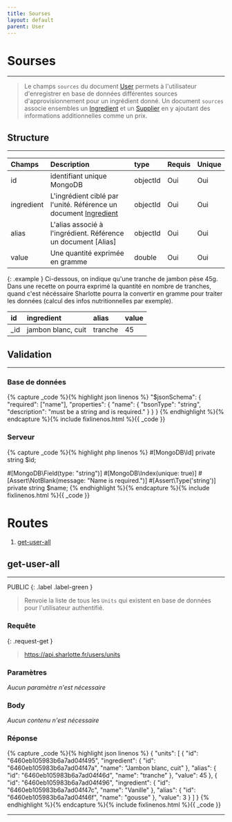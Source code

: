 ```yaml
---
title: Sourses
layout: default
parent: User
---
```


# Sourses
----

> Le champs `sources` du document [User] permets à l'utilisateur d'enregistrer en base de données différentes sources d'approvisionnement pour un ingrédient donné. Un document `sources` associe ensembles un [Ingredient] et un [Supplier] en y ajoutant des informations additionnelles comme un prix.


## Structure
----

| Champs     | Description                                                        | type     | Requis | Unique |
|:-----------|:-------------------------------------------------------------------|:---------|:-------|:-------|
| id         | identifiant unique MongoDB                                         | objectId | Oui    | Oui    |
| ingredient | L'ingrédient ciblé par l'unité. Référence un document [Ingredient] | objectId | Oui    | Oui    |
| alias      | L'alias associé à l'ingrédient. Référence un document [Alias]      | objectId | Oui    | Oui    |
| value      | Une quantité exprimée en gramme                                    | double   | Oui    | Oui    |

{: .example }
Ci-dessous, on indique qu'une tranche de jambon pèse 45g. Dans une recette on pourra exprimé la quantité en nombre de tranches, quand c'est nécéssaire Sharlotte pourra la convertir en gramme pour traiter les données (calcul des infos nutritionnelles par exemple).

| id  | ingredient         | alias   | value |
|:----|:-------------------|:--------|:------|
| _id | jambon blanc, cuit | tranche | 45    |


## Validation
----

### Base de données

{% capture _code %}{% highlight json linenos %}
"$jsonSchema": {
    "required": ["name"],
    "properties": {
        "name": {
            "bsonType": "string",
            "description": "must be a string and is required."
        }
    }
}
{% endhighlight %}{% endcapture %}{% include fixlinenos.html %}{{ _code }}

### Serveur

{% capture _code %}{% highlight php linenos %}
#[MongoDB\Id]
private string $id;

#[MongoDB\Field(type: "string")]
#[MongoDB\Index(unique: true)]
#[Assert\NotBlank(message: "Name is required.")]
#[Assert\Type('string')]
private string $name;
{% endhighlight %}{% endcapture %}{% include fixlinenos.html %}{{ _code }}


# Routes

1. [get-user-all]

<!-- DÉBUT DE LA ROUTE -->
## get-user-all
----
PUBLIC
{: .label .label-green }

> Renvoie la liste de tous les `Units` qui existent en base de données pour l'utilisateur authentifié.


### Requête

{: .request-get }
> https://api.sharlotte.fr/users/units

### Paramètres
*Aucun paramètre n'est nécessaire*

### Body
*Aucun contenu n'est nécessaire*

### Réponse
{% capture _code %}{% highlight json linenos %}
{
    "units": [
        {
            "id": "6460eb105983b6a7ad04f495",
            "ingredient": {
                "id": "6460eb105983b6a7ad04f47a",
                "name": "Jambon blanc, cuit"
            },
            "alias": {
                "id": "6460eb105983b6a7ad04f46d",
                "name": "tranche"
            },
            "value": 45
        },
        {
            "id": "6460eb105983b6a7ad04f496",
            "ingredient": {
                "id": "6460eb105983b6a7ad04f47c",
                "name": "Vanille"
            },
            "alias": {
                "id": "6460eb105983b6a7ad04f46f",
                "name": "gousse"
            },
            "value": 3
        }
    ]
}
{% endhighlight %}{% endcapture %}{% include fixlinenos.html %}{{ _code }}
<!-- FIN DE LA ROUTE -->

----

[User]: index.md
[Supplier]: ../supplier.md
[Ingredient]: ../ingredient.md
[get-user-all]: #get-user-all